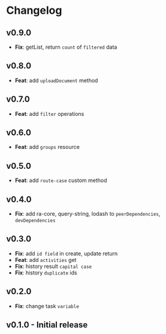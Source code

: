 # Changelog

## v0.9.0

-   **Fix**: getList, return `count` of `filtered` data

## v0.8.0

-   **Feat**: add `uploadDocument` method

## v0.7.0

-   **Feat**: add `filter` operations

## v0.6.0

-   **Feat**: add `groups` resource

## v0.5.0

-   **Feat**: add `route-case` custom method

## v0.4.0

-   **Fix**: add ra-core, query-string, lodash to `peerDependencies`, `devDependencies`

## v0.3.0

-   **Fix**: add `id field` in create, update return
-   **Feat**: add `activities` get
-   **Fix**: history result `capital case`
-   **Fix**: history `duplicate` ids

## v0.2.0

-   **Fix**: change task `variable`

## v0.1.0 - Initial release
